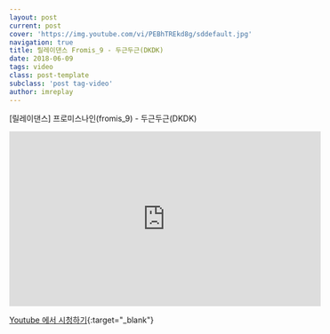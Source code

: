 ```yaml
---
layout: post
current: post
cover: 'https://img.youtube.com/vi/PEBhTREkd8g/sddefault.jpg'
navigation: true
title: 릴레이댄스 Fromis_9 - 두근두근(DKDK)
date: 2018-06-09
tags: video
class: post-template
subclass: 'post tag-video'
author: imreplay
---
```





[릴레이댄스] 프로미스나인(fromis_9) - 두근두근(DKDK)

<iframe width="560" height="315" src="https://www.youtube.com/embed/PEBhTREkd8g?rel=0" frameborder="0" allow="autoplay; encrypted-media" allowfullscreen></iframe>

[Youtube 에서 시청하기](https://www.youtube.com/watch?v=PEBhTREkd8g){:target="_blank"}
